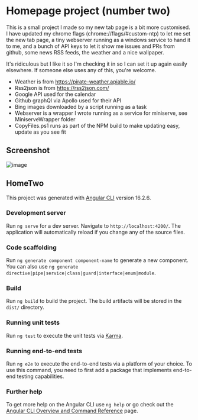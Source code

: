 # Homepage project (number two)

This is a small project I made so my new tab page is a bit more customised. I have updated my chrome flags (chrome://flags/#custom-ntp) to let me set the new tab page, a tiny webserver running as a windows service to hand it to me, and a bunch of API keys to let it show me issues and PRs from github, some news RSS feeds, the weather and a nice wallpaper.

It's ridiculous but I like it so I'm checking it in so I can set it up again easily elsewhere. If someone else uses any of this, you're welcome.

* Weather is from https://pirate-weather.apiable.io/
* Rss2json is from https://rss2json.com/
* Google API used for the calendar
* Github graphQl via Apollo used for their API
* Bing images downloaded by a script running as a task
* Webserver is a wrapper I wrote running as a service for miniserve, see MiniserveWrapper folder
* CopyFiles.ps1 runs as part of the NPM build to make updating easy, update as you see fit

## Screenshot

![image](https://github.com/dylandhall/homepage-two/assets/13939961/e9e66bf5-bd5d-415b-a2dc-c0c6cc9fbb99)


## HomeTwo

This project was generated with [Angular CLI](https://github.com/angular/angular-cli) version 16.2.6.

### Development server

Run `ng serve` for a dev server. Navigate to `http://localhost:4200/`. The application will automatically reload if you change any of the source files.

### Code scaffolding

Run `ng generate component component-name` to generate a new component. You can also use `ng generate directive|pipe|service|class|guard|interface|enum|module`.

### Build

Run `ng build` to build the project. The build artifacts will be stored in the `dist/` directory.

### Running unit tests

Run `ng test` to execute the unit tests via [Karma](https://karma-runner.github.io).

### Running end-to-end tests

Run `ng e2e` to execute the end-to-end tests via a platform of your choice. To use this command, you need to first add a package that implements end-to-end testing capabilities.

### Further help

To get more help on the Angular CLI use `ng help` or go check out the [Angular CLI Overview and Command Reference](https://angular.io/cli) page.
